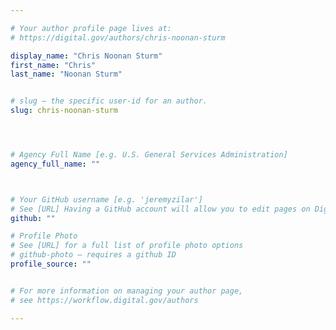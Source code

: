 ```yaml
---

# Your author profile page lives at:
# https://digital.gov/authors/chris-noonan-sturm

display_name: "Chris Noonan Sturm"
first_name: "Chris"
last_name: "Noonan Sturm"


# slug — the specific user-id for an author.
slug: chris-noonan-sturm




# Agency Full Name [e.g. U.S. General Services Administration]
agency_full_name: ""



# Your GitHub username [e.g. 'jeremyzilar']
# See [URL] Having a GitHub account will allow you to edit pages on DigitalGov. The image used in your GitHub account can also be used to populate your digital.gov profile photo.
github: ""

# Profile Photo
# See [URL] for a full list of profile photo options
# github-photo — requires a github ID
profile_source: ""


# For more information on managing your author page,
# see https://workflow.digital.gov/authors

---
```

